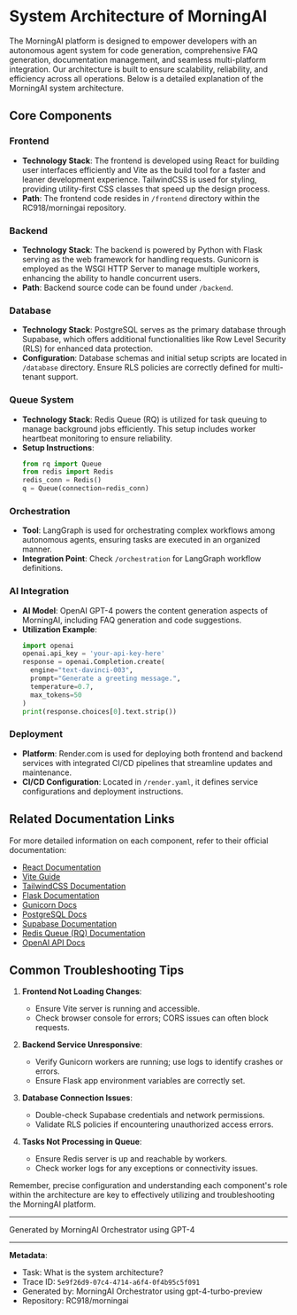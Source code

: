 # System Architecture of MorningAI

The MorningAI platform is designed to empower developers with an autonomous agent system for code generation, comprehensive FAQ generation, documentation management, and seamless multi-platform integration. Our architecture is built to ensure scalability, reliability, and efficiency across all operations. Below is a detailed explanation of the MorningAI system architecture.

## Core Components

### Frontend

- **Technology Stack**: The frontend is developed using React for building user interfaces efficiently and Vite as the build tool for a faster and leaner development experience. TailwindCSS is used for styling, providing utility-first CSS classes that speed up the design process.
- **Path**: The frontend code resides in `/frontend` directory within the RC918/morningai repository.

### Backend

- **Technology Stack**: The backend is powered by Python with Flask serving as the web framework for handling requests. Gunicorn is employed as the WSGI HTTP Server to manage multiple workers, enhancing the ability to handle concurrent users.
- **Path**: Backend source code can be found under `/backend`.

### Database

- **Technology Stack**: PostgreSQL serves as the primary database through Supabase, which offers additional functionalities like Row Level Security (RLS) for enhanced data protection.
- **Configuration**: Database schemas and initial setup scripts are located in `/database` directory. Ensure RLS policies are correctly defined for multi-tenant support.

### Queue System

- **Technology Stack**: Redis Queue (RQ) is utilized for task queuing to manage background jobs efficiently. This setup includes worker heartbeat monitoring to ensure reliability.
- **Setup Instructions**:
  ```python
  from rq import Queue
  from redis import Redis
  redis_conn = Redis()
  q = Queue(connection=redis_conn)
  ```

### Orchestration

- **Tool**: LangGraph is used for orchestrating complex workflows among autonomous agents, ensuring tasks are executed in an organized manner.
- **Integration Point**: Check `/orchestration` for LangGraph workflow definitions.

### AI Integration

- **AI Model**: OpenAI GPT-4 powers the content generation aspects of MorningAI, including FAQ generation and code suggestions.
- **Utilization Example**:
  ```python
  import openai
  openai.api_key = 'your-api-key-here'
  response = openai.Completion.create(
    engine="text-davinci-003",
    prompt="Generate a greeting message.",
    temperature=0.7,
    max_tokens=50
  )
  print(response.choices[0].text.strip())
  ```

### Deployment

- **Platform**: Render.com is used for deploying both frontend and backend services with integrated CI/CD pipelines that streamline updates and maintenance.
- **CI/CD Configuration**: Located in `/render.yaml`, it defines service configurations and deployment instructions.

## Related Documentation Links

For more detailed information on each component, refer to their official documentation:

- [React Documentation](https://reactjs.org/docs/getting-started.html)
- [Vite Guide](https://vitejs.dev/guide/)
- [TailwindCSS Documentation](https://tailwindcss.com/docs)
- [Flask Documentation](https://flask.palletsprojects.com/en/2.0.x/)
- [Gunicorn Docs](https://docs.gunicorn.org/en/stable/)
- [PostgreSQL Docs](https://www.postgresql.org/docs/)
- [Supabase Documentation](https://supabase.io/docs)
- [Redis Queue (RQ) Documentation](https://python-rq.org/docs/)
- [OpenAI API Docs](https://beta.openai.com/docs/)

## Common Troubleshooting Tips

1. **Frontend Not Loading Changes**:
   - Ensure Vite server is running and accessible.
   - Check browser console for errors; CORS issues can often block requests.

2. **Backend Service Unresponsive**:
   - Verify Gunicorn workers are running; use logs to identify crashes or errors.
   - Ensure Flask app environment variables are correctly set.

3. **Database Connection Issues**:
   - Double-check Supabase credentials and network permissions.
   - Validate RLS policies if encountering unauthorized access errors.

4. **Tasks Not Processing in Queue**:
   - Ensure Redis server is up and reachable by workers.
   - Check worker logs for any exceptions or connectivity issues.

Remember, precise configuration and understanding each component's role within the architecture are key to effectively utilizing and troubleshooting the MorningAI platform.

---
Generated by MorningAI Orchestrator using GPT-4

---

**Metadata**:
- Task: What is the system architecture?
- Trace ID: `5e9f26d9-07c4-4714-a6f4-0f4b95c5f091`
- Generated by: MorningAI Orchestrator using gpt-4-turbo-preview
- Repository: RC918/morningai
